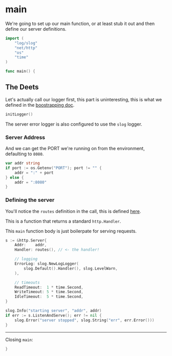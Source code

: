 # main

We're going to set up our main function, or at least
stub it out and then define our server definitions.

```go
import (
    "log/slog"
    "net/http"
    "os"
    "time"
)

func main() {
```

## The Deets

Let's actually call our logger first, this part is uninteresting,
this is what we defined in the [boostrapping doc](/docs/cmd/demo-server/bootstrap).

```go
initLogger()
```

The server error logger is also configured to use the `slog` logger.

### Server Address

And we can get the PORT we're running on from the environment,
defaulting to `8080`.

```go
var addr string
if port := os.Getenv("PORT"); port != "" {
	addr = ":" + port
} else {
	addr = ":8080"
}
```


### Defining the server

You'll notice the `routes` definition in the call,
this is defined [here](/docs/cmd/demo-server/routes).

This is a function that returns a standard `http.Handler`.

This `main` function body is just boilerpate for serving requests.

```go
s := &http.Server{
	Addr:    addr,
	Handler: routes(), // <- the handler!

	// logging
	ErrorLog: slog.NewLogLogger(
		slog.Default().Handler(), slog.LevelWarn,
	),

	// timeouts
	ReadTimeout:  1 * time.Second,
	WriteTimeout: 5 * time.Second,
	IdleTimeout:  5 * time.Second,
}

slog.Info("starting server", "addr", addr)
if err := s.ListenAndServe(); err != nil {
	slog.Error("server stopped", slog.String("err", err.Error()))
}
```

---

Closing `main`:

```go
}
```
